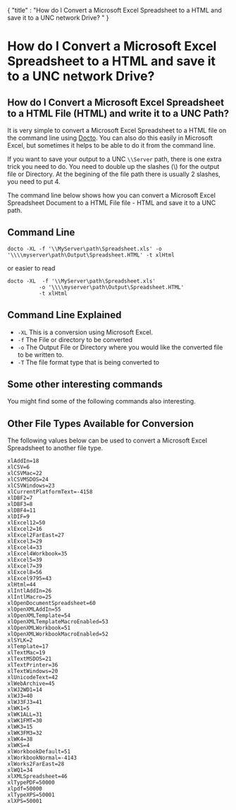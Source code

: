 {
    "title" : "How do I Convert a Microsoft Excel Spreadsheet to a HTML and save it to a UNC network Drive?  " 
}

How do I Convert a Microsoft Excel Spreadsheet to a HTML and save it to a UNC network Drive? 
==

How do I Convert a Microsoft Excel Spreadsheet to a HTML File (HTML) and write it to a UNC Path?         
-

It is very simple to convert a Microsoft Excel Spreadsheet to a HTML file  on the command line using [Docto](https://github.com/tobya/docto). You can also do this easily in Microsoft Excel, but sometimes it helps to be able to do it from the command line.  

If you want to save your output to a UNC `\\Server` path, there is one extra trick you need to do.  You need to double up the slashes (\\) for the output file or Directory.  At the begining of the file path there is usually 2 slashes, you need to put 4. 

The command line below shows how you can convert a Microsoft Excel Spreadsheet Document to a HTML File file - HTML and save it to a UNC path.

Command Line 
-

 ````
 docto -XL -f '\\MyServer\path\Spreadsheet.xls' -o '\\\\myserver\path\Output\Spreadsheet.HTML' -t xlHtml
 ````

 or easier to read

  ````
 docto -XL  -f '\\MyServer\path\Spreadsheet.xls' 
            -o '\\\\myserver\path\Output\Spreadsheet.HTML'
            -t xlHtml
 ````

Command Line Explained 
-

 - `-XL`   This is a conversion using Microsoft Excel.  
 - `-f`   The File or directory to be converted 
 - `-o`   The Output File or Directory where you would like the converted file to be written to.
 - `-T`   The file format type that is being converted to




Some other interesting commands
-

You might find some of the following commands also interesting.

  

Other File Types Available for Conversion
-

The following values below can be used to convert a Microsoft Excel Spreadsheet to another file type.


````
xlAddIn=18
xlCSV=6
xlCSVMac=22
xlCSVMSDOS=24
xlCSVWindows=23
xlCurrentPlatformText=-4158
xlDBF2=7
xlDBF3=8
xlDBF4=11
xlDIF=9
xlExcel12=50
xlExcel2=16
xlExcel2FarEast=27
xlExcel3=29
xlExcel4=33
xlExcel4Workbook=35
xlExcel5=39
xlExcel7=39
xlExcel8=56
xlExcel9795=43
xlHtml=44
xlIntlAddIn=26
xlIntlMacro=25
xlOpenDocumentSpreadsheet=60
xlOpenXMLAddIn=55
xlOpenXMLTemplate=54
xlOpenXMLTemplateMacroEnabled=53
xlOpenXMLWorkbook=51
xlOpenXMLWorkbookMacroEnabled=52
xlSYLK=2
xlTemplate=17
xlTextMac=19
xlTextMSDOS=21
xlTextPrinter=36
xlTextWindows=20
xlUnicodeText=42
xlWebArchive=45
xlWJ2WD1=14
xlWJ3=40
xlWJ3FJ3=41
xlWK1=5
xlWK1ALL=31
xlWK1FMT=30
xlWK3=15
xlWK3FM3=32
xlWK4=38
xlWKS=4
xlWorkbookDefault=51
xlWorkbookNormal=-4143
xlWorks2FarEast=28
xlWQ1=34
xlXMLSpreadsheet=46
xlTypePDF=50000
xlpdf=50000
xlTypeXPS=50001
xlXPS=50001

```` 

